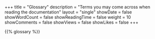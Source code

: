 +++
title = "Glossary"
description = "Terms you may come across when reading the documentation"
layout = "single"
showDate = false
showWordCount = false
showReadingTime = false
weight = 10
showComments = false
showViews = false
showLikes = false
+++

{{% glossary %}}